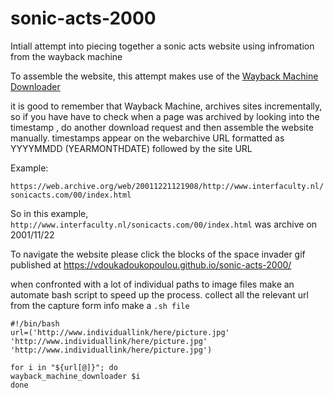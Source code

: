 # sonic-acts-2000

Intiall attempt into piecing together a sonic acts website using infromation from the wayback machine

To assemble the website, this attempt makes use of the [Wayback Machine Downloader](https://github.com/hartator/wayback-machine-downloader)

it is  good to remember that Wayback Machine, archives sites incrementally, so if you have have to check when a page was archived by looking into the timestamp , do another download request and then assemble the website manually.
timestamps appear on the webarchive URL formatted as YYYYMMDD (YEARMONTHDATE) followed by the site URL

Example:

`https://web.archive.org/web/20011221121908/http://www.interfaculty.nl/sonicacts.com/00/index.html`

So in this example, `http://www.interfaculty.nl/sonicacts.com/00/index.html` was archive on 2001/11/22 

To navigate the website please click the blocks of the space invader gif
published at https://vdoukadoukopoulou.github.io/sonic-acts-2000/


when confronted with a lot of individual paths to image files make an automate bash script to speed up the process.
collect all the relevant url from the capture form info
make a `.sh file`

``` shell
#!/bin/bash
url=('http://www.individuallink/here/picture.jpg'
'http://www.individuallink/here/picture.jpg'
'http://www.individuallink/here/picture.jpg')

for i in "${url[@]}"; do
wayback_machine_downloader $i
done
``` 
